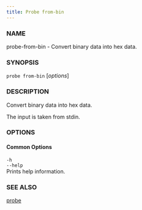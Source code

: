 ```yaml
---
title: Probe from-bin
---
```


### NAME

probe-from-bin - Convert binary data into hex data.

### SYNOPSIS

`probe from-bin` [*options*]

### DESCRIPTION

Convert binary data into hex data.

The input is taken from stdin.

### OPTIONS

#### Common Options

`-h`  
`--help`  
Prints help information.

### SEE ALSO

[probe](./probe.md)
